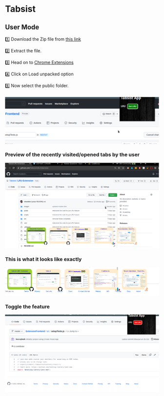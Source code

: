 # Tabsist

## User Mode

  1️⃣  Download the Zip file from [this link](https://drive.google.com/drive/folders/1uK1-mVNfMkriH31m-cmoHFWvg1O69vzj)

  2️⃣  Extract the file.

  3️⃣  Head on to [Chrome Extensions](https://chrome://extensions/)

  4️⃣  Click on Load unpacked option

  5️⃣  Now select the public folder. 


###  
![](images/LruIcon.png)


###  Preview of the recently visited/opened tabs by the user
![](images/LruWorkingModel.png)


###  This is what it looks like exactly
![](images/listOfLrus.png)

###  Toggle the feature
![](images/ToggleButton.png)
